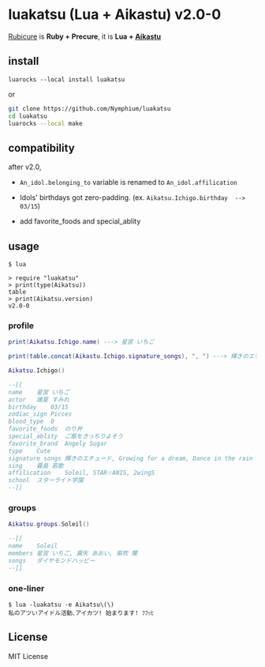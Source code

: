 # luakatsu (Lua + Aikastu) v2.0-0
[Rubicure](https://github.com/sue445/rubicure) is **Ruby + Precure**, it is **Lua + [Aikastu](http://aikatsu.wikia.com/wiki/Aikatsu_Wiki)**

## install
`luarocks --local install luakatsu`

or

```sh
git clone https://github.com/Nymphium/luakatsu
cd luakatsu
luarocks --local make
```


## compatibility
after v2.0,
- `An_idol.belonging_to` variable is renamed to `An_idol.affilication`

- Idols' birthdays got zero-padding. (ex. `Aikatsu.Ichigo.birthday  --> 03/15`)

- add favorite_foods and special_ablity


## usage
```
$ lua

> require "luakatsu"
> print(type(Aikatsu))
table
> print(Aikatsu.version)
v2.0-0
```

### profile

```lua
print(Aikatsu.Ichigo.name) ---> 星宮 いちご

print(table.concat(Aikastu.Ichigo.signature_songs), ", ") ---> 輝きのエチュード, Growing for a dream, Dance in the rain

Aikatsu.Ichigo()

--[[
name	星宮 いちご
actor	諸星 すみれ
birthday	03/15
zodiac_sign	Picces
blood_type	O
favorite_foods	のり弁
special_ablity	ご飯をきっちりよそう
favorite_brand	Angely Sugar
type	Cute
signature_songs	輝きのエチュード, Growing for a dream, Dance in the rain
sing	霧島 若歌
affilication	Soleil, STAR☆ANIS, 2wingS
school	スターライト学園
--]]

```

### groups
```lua
Aikatsu.groups.Soleil()

--[[
name	Soleil
members	星宮 いちご, 霧矢 あおい, 紫吹 蘭
songs	ダイヤモンドハッピー
--]]
```


### one-liner
```
$ lua -luakatsu -e Aikatsu\(\)
私のアツいアイドル活動､アイカツ! 始まります! ﾌﾌｯﾋ
```


## License
MIT License


